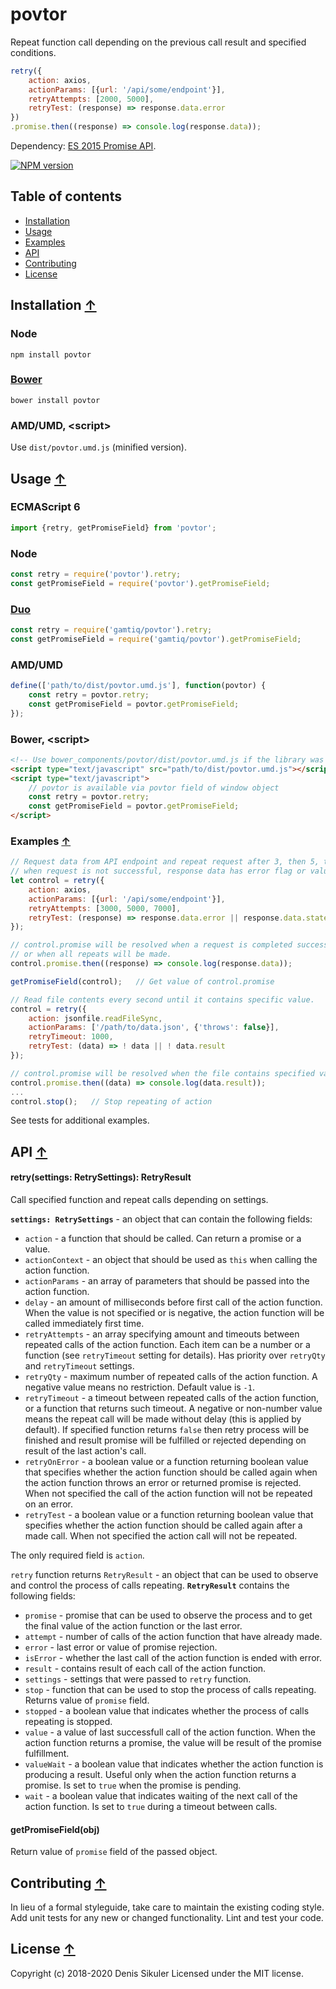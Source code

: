 # povtor <a name="start"></a>

Repeat function call depending on the previous call result and specified conditions.

```js
retry({
    action: axios,
    actionParams: [{url: '/api/some/endpoint'}],
    retryAttempts: [2000, 5000],
    retryTest: (response) => response.data.error
})
.promise.then((response) => console.log(response.data));
```

Dependency: [ES 2015 Promise API](https://developer.mozilla.org/docs/Web/JavaScript/Reference/Global_Objects/Promise).

[![NPM version](https://badge.fury.io/js/povtor.png)](http://badge.fury.io/js/povtor)

## Table of contents

* [Installation](#install)
* [Usage](#usage)
* [Examples](#examples)
* [API](#api)
* [Contributing](#contributing)
* [License](#license)

## Installation <a name="install"></a> [&#x2191;](#start)

### Node

    npm install povtor

### [Bower](http://bower.io)

    bower install povtor

### AMD/UMD, &lt;script&gt;

Use `dist/povtor.umd.js` (minified version).

## Usage <a name="usage"></a> [&#x2191;](#start)

### ECMAScript 6

```js
import {retry, getPromiseField} from 'povtor';
```

### Node

```js
const retry = require('povtor').retry;
const getPromiseField = require('povtor').getPromiseField;
```

### [Duo](http://duojs.org)

```js
const retry = require('gamtiq/povtor').retry;
const getPromiseField = require('gamtiq/povtor').getPromiseField;
```

### AMD/UMD

```js
define(['path/to/dist/povtor.umd.js'], function(povtor) {
    const retry = povtor.retry;
    const getPromiseField = povtor.getPromiseField;
});
```

### Bower, &lt;script&gt;

```html
<!-- Use bower_components/povtor/dist/povtor.umd.js if the library was installed by Bower -->
<script type="text/javascript" src="path/to/dist/povtor.umd.js"></script>
<script type="text/javascript">
    // povtor is available via povtor field of window object
    const retry = povtor.retry;
    const getPromiseField = povtor.getPromiseField;
</script>
```

### Examples <a name="examples"></a> [&#x2191;](#start)

```js
// Request data from API endpoint and repeat request after 3, then 5, then 7 seconds
// when request is not successful, response data has error flag or value of state field is not 3.
let control = retry({
    action: axios,
    actionParams: [{url: '/api/some/endpoint'}],
    retryAttempts: [3000, 5000, 7000],
    retryTest: (response) => response.data.error || response.data.state !== 3
});

// control.promise will be resolved when a request is completed successfully and retryTest returns false
// or when all repeats will be made.
control.promise.then((response) => console.log(response.data));

getPromiseField(control);   // Get value of control.promise

// Read file contents every second until it contains specific value.
control = retry({
    action: jsonfile.readFileSync,
    actionParams: ['/path/to/data.json', {'throws': false}],
    retryTimeout: 1000,
    retryTest: (data) => ! data || ! data.result
});

// control.promise will be resolved when the file contains specified value.
control.promise.then((data) => console.log(data.result));
...
control.stop();   // Stop repeating of action
```

See tests for additional examples.

## API <a name="api"></a> [&#x2191;](#start)

#### retry(settings: RetrySettings): RetryResult

Call specified function and repeat calls depending on settings.

**`settings: RetrySettings`** - an object that can contain the following fields:

* `action` - a function that should be called. Can return a promise or a value.
* `actionContext` - an object that should be used as `this` when calling the action function.
* `actionParams` - an array of parameters that should be passed into the action function.
* `delay` - an amount of milliseconds before first call of the action function.
  When the value is not specified or is negative, the action function will be called immediately first time.
* `retryAttempts` - an array specifying amount and timeouts between repeated calls of the action function.
  Each item can be a number or a function (see `retryTimeout` setting for details).
  Has priority over `retryQty` and `retryTimeout` settings.
* `retryQty` - maximum number of repeated calls of the action function. A negative value means no restriction.
  Default value is `-1`.
* `retryTimeout` - a timeout between repeated calls of the action function, or a function that returns such timeout.
  A negative or non-number value means the repeat call will be made without delay (this is applied by default).
  If specified function returns `false` then retry process will be finished and result promise
  will be fulfilled or rejected depending on result of the last action's call.
* `retryOnError` - a boolean value or a function returning boolean value that specifies whether the action function
  should be called again when the action function throws an error or returned promise is rejected.
  When not specified the call of the action function will not be repeated on an error.
* `retryTest` - a boolean value or a function returning boolean value that specifies whether the action function
  should be called again after a made call. When not specified the action call will not be repeated.

The only required field is `action`.

`retry` function returns `RetryResult` - an object that can be used to observe and control the process of calls repeating.
**`RetryResult`** contains the following fields:

* `promise` - promise that can be used to observe the process and to get the final value of the action function
  or the last error.
* `attempt` - number of calls of the action function that have already made.
* `error` - last error or value of promise rejection.
* `isError` - whether the last call of the action function is ended with error.
* `result` - contains result of each call of the action function.
* `settings` - settings that were passed to `retry` function.
* `stop` - function that can be used to stop the process of calls repeating. Returns value of `promise` field.
* `stopped` - a boolean value that indicates whether the process of calls repeating is stopped.
* `value` - a value of last successfull call of the action function. When the action function returns a promise,
  the value will be result of the promise fulfillment.
* `valueWait` - a boolean value that indicates whether the action function is producing a result.
  Useful only when the action function returns a promise. Is set to `true` when the promise is pending.
* `wait` - a boolean value that indicates waiting of the next call of the action function.
  Is set to `true` during a timeout between calls.

#### getPromiseField(obj)

Return value of `promise` field of the passed object.

## Contributing <a name="contributing"></a> [&#x2191;](#start)
In lieu of a formal styleguide, take care to maintain the existing coding style.
Add unit tests for any new or changed functionality.
Lint and test your code.

## License <a name="license"></a> [&#x2191;](#start)
Copyright (c) 2018-2020 Denis Sikuler
Licensed under the MIT license.
